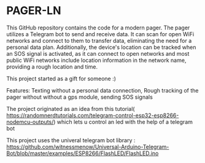 # PAGER-LN
This GitHub repository contains the code for a modern pager. The pager utilizes a Telegram bot to send and receive data. It can scan for open WiFi networks and connect to them to transfer data, eliminating the need for a personal data plan. Additionally, the device's location can be tracked when an SOS signal is activated, as it can connect to open networks and most public WiFi networks include location information in the network name, providing a rough location and time.

This project started as a gift for someone :)

Features:
Texting without a personal data connection,
Rough tracking of the pager without without a gps module,
sending SOS signals













The project originated as an idea from this tutorial( https://randomnerdtutorials.com/telegram-control-esp32-esp8266-nodemcu-outputs/) which lets u control an led with the help of a telegram bot

This project uses the univeral telegram bot library : https://github.com/witnessmenow/Universal-Arduino-Telegram-Bot/blob/master/examples/ESP8266/FlashLED/FlashLED.ino
